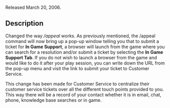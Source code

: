 Released March 20, 2006.

## Description

Changed the way _/appeal_ works. As previously mentioned, the /appeal command
will now bring up a pop-up window telling you that to submit a ticket for **In
Game Support**, a browser will launch from the game where you can search for a
resolution and/or submit a ticket by selecting the **In Game Support Tab**. If
you do not wish to launch a browser from the game and would like to do it after
your play session, you can write down the URL from the pop-up menu and visit the
link to submit your ticket to Customer Service.

This change has been made for Customer Service to centralize their customer
service tickets over all the different touch points provided to you. This way
there will be a record of your contact whether it is in email, chat, phone,
knowledge base searches or in game.
